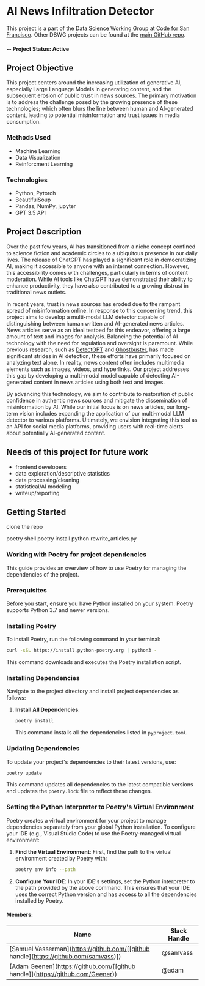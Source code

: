 # AI News Infiltration Detector
This project is a part of the [Data Science Working Group](http://datascience.codeforsanfrancisco.org) at [Code for San Francisco](http://www.codeforsanfrancisco.org).  Other DSWG projects can be found at the [main GitHub repo](https://github.com/sfbrigade/data-science-wg).

#### -- Project Status: Active

## Project Objective
This project centers around the increasing utilization of generative AI, especially Large Language Models in generating content, and the subsequent erosion of public trust in news sources. The primary motivation is to address the challenge posed by the growing presence of these technologies; which often blurs the line between human and AI-generated content, leading to potential misinformation and trust issues in media consumption.

### Methods Used
* Machine Learning
* Data Visualization
* Reinforcment Learning

### Technologies
* Python, Pytorch
* BeautifulSoup
* Pandas, NumPy, jupyter
* GPT 3.5 API

## Project Description
Over the past few years, AI has transitioned from a niche concept confined to science fiction and academic circles to a ubiquitous presence in our daily lives. The release of ChatGPT has played a significant role in democratizing AI, making it accessible to anyone with an internet connection. However, this accessibility comes with challenges, particularly in terms of content moderation. While AI tools like ChatGPT have demonstrated their ability to enhance productivity, they have also contributed to a growing distrust in traditional news outlets.

In recent years, trust in news sources has eroded due to the rampant spread of misinformation online. In response to this concerning trend, this project aims to develop a multi-modal LLM detector capable of distinguishing between human written and AI-generated news articles. News articles serve as an ideal testbed for this endeavor, offering a large amount of text and images for analysis.
Balancing the potential of AI technology with the need for regulation and oversight is paramount. While previous research, such as [DetectGPT](https://arxiv.org/abs/2301.11305) and [Ghostbuster](https://arxiv.org/abs/2305.15047), has made significant strides in AI detection, these efforts have primarily focused on analyzing text alone. In reality, news content often includes multimedia elements such as images, videos, and hyperlinks. Our project addresses this gap by developing a multi-modal model capable of detecting AI-generated content in news articles using both text and images.

By advancing this technology, we aim to contribute to restoration of public confidence in authentic news sources and mitigate the dissemination of misinformation by AI. While our initial focus is on news articles, our long-term vision includes expanding the application of our multi-modal LLM detector to various platforms. Ultimately, we envision integrating this tool as an API for social media platforms, providing users with real-time alerts about potentially AI-generated content.


## Needs of this project for future work

- frontend developers
- data exploration/descriptive statistics
- data processing/cleaning
- statistical/AI modeling
- writeup/reporting

## Getting Started

clone the repo

poetry shell
poetry install
python rewrite_articles.py

### Working with Poetry for project dependencies

This guide provides an overview of how to use Poetry for managing the dependencies of the project.

### Prerequisites

Before you start, ensure you have Python installed on your system. Poetry supports Python 3.7 and newer versions.

### Installing Poetry

To install Poetry, run the following command in your terminal:

```bash
curl -sSL https://install.python-poetry.org | python3 -
```

This command downloads and executes the Poetry installation script.

### Installing Dependencies

Navigate to the project directory and install project dependencies as follows:

1. **Install All Dependencies**:

   ```bash
   poetry install
   ```

   This command installs all the dependencies listed in `pyproject.toml`.

### Updating Dependencies

To update your project's dependencies to their latest versions, use:

```bash
poetry update
```

This command updates all dependencies to the latest compatible versions and updates the `poetry.lock` file to reflect these changes.

### Setting the Python Interpreter to Poetry's Virtual Environment

Poetry creates a virtual environment for your project to manage dependencies separately from your global Python installation. To configure your IDE (e.g., Visual Studio Code) to use the Poetry-managed virtual environment:

1. **Find the Virtual Environment**: First, find the path to the virtual environment created by Poetry with:

   ```bash
   poetry env info --path
   ```

2. **Configure Your IDE**: In your IDE's settings, set the Python interpreter to the path provided by the above command. This ensures that your IDE uses the correct Python version and has access to all the dependencies installed by Poetry.


#### Members:

|Name     |  Slack Handle   | 
|---------|-----------------|
|[Samuel Vasserman](https://github.com/[[github handle](https://github.com/samvass)])| @samvass        |
|[Adam Geenen](https://github.com/[[github handle]](https://github.com/Geener)) |     @adam    |
